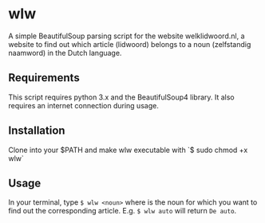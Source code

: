 # wlw
A simple BeautifulSoup parsing script for the website welklidwoord.nl, a website to find out which article (lidwoord) belongs to a noun (zelfstandig naamword) in the Dutch language.

## Requirements
This script requires python 3.x and the BeautifulSoup4 library. It also requires an internet connection during usage.

## Installation
Clone into your $PATH and make wlw executable with `$ sudo chmod +x wlw`

## Usage
In your terminal, type `$ wlw <noun>` where <noun> is the noun for which you want to find out the corresponding article. E.g. `$ wlw auto` will return `De auto`.

